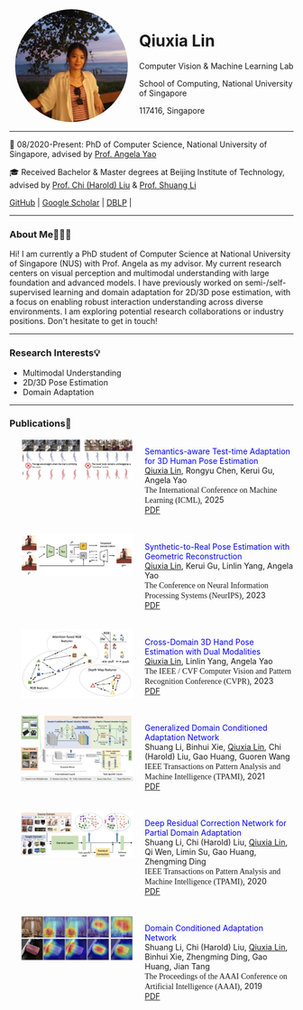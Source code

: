 
<div style="display: flex; align-items: flex-start;">
<img src="img/profile2.png" alt="SearchAgent" width="200" style="border-radius: 50%; margin-left: 10px;" />
  <div style="flex: 1; margin-left: 20px;">
    <h1>Qiuxia Lin</h1>
    <p>Computer Vision & Machine Learning Lab</p>
    <p>School of Computing, National University of Singapore</p>
    <p>117416, Singapore</p>
  </div>
</div>
<!-- **Qiuxia Lin**

<!-- Computer Vision & Machine Learning Lab

School of Computing, National University of Singapore

117416, Singapore

Email: qiuxia@comp.nus.edu.sg --> 

---

📅 08/2020-Present: PhD of Computer Science, National University of Singapore, advised by [Prof. Angela Yao](https://www.comp.nus.edu.sg/~ayao/)

🎓 Received Bachelor & Master degrees at Beijing Institute of Technology, advised by [Prof. Chi (Harold) Liu](https://pure.bit.edu.cn/en/persons/chi-liu) & [Prof. Shuang Li](https://shuangli.xyz/)

[GitHub](https://github.com/linqiuxia-lynn) | [Google Scholar](https://scholar.google.com/citations?user=fUCbVmcAAAAJ&hl=en) | [DBLP](https://dblp.org/pid/243/1756.html) |


---

### About Me👩🏻‍💻

Hi! I am currently a PhD student of Computer Science at National University of Singapore (NUS) with Prof. Angela as my advisor. My current research centers on visual perception and multimodal understanding with large foundation and advanced models. I have previously worked on semi-/self-supervised learning and domain adaptation for 2D/3D pose estimation, with a focus on enabling robust interaction understanding across diverse environments. I am exploring potential research collaborations or industry positions. Don't hesitate to get in touch!

---

### Research Interests💡

* Multimodal Understanding
* 2D/3D Pose Estimation
* Domain Adaptation
  

---

### Publications📔


<div style="display: flex; align-items: flex-start;">
<img src="img/icml25.png" alt="SearchAgent" width="200" style="margin-left: 20px;"/>
  <div style="flex: 1; margin-left: 20px;">
<p>
<font color="blue">Semantics-aware Test-time Adaptation for 3D Human Pose Estimation</font><br>
<u>Qiuxia Lin</u>, Rongyu Chen, Kerui Gu, Angela Yao<br>
<font style="font-family: OpenSans_italic;">The International Conference on Machine Learning (ICML)</font>, 2025<br>
<a href="https://arxiv.org/pdf/2502.10724" target="_blank">PDF</a> 
</p>
</div>
</div>


<div style="display: flex; align-items: flex-start;margin-top:20px">
<img src="img/neurips23.png" alt="SearchAgent" width="200" style="margin-left: 20px;"/>
  <div style="flex: 1; margin-left: 20px;">
<p>
<font color="blue">Synthetic-to-Real Pose Estimation with Geometric Reconstruction</font><br>
<u>Qiuxia Lin</u>, Kerui Gu, Linlin Yang, Angela Yao<br>
<font style="font-family: OpenSans_italic;">The Conference on Neural Information Processing Systems (NeurIPS)</font>, 2023<br>
<a href="https://proceedings.neurips.cc/paper_files/paper/2023/file/a8223b0ad64007423ffb308b0dd92298-Paper-Conference.pdf" target="_blank">PDF</a>  
</p>
</div>
</div>

<div style="display: flex; align-items: flex-start;margin-top:20px">
<img src="img/thumb_cvpr23.png" alt="SearchAgent" width="200" style="margin-left: 20px;"/>
  <div style="flex: 1; margin-left: 20px;">
<p>
<font color="blue">Cross-Domain 3D Hand Pose Estimation with Dual Modalities</font><br>
<u>Qiuxia Lin</u>, Linlin Yang, Angela Yao<br>
<font style="font-family: OpenSans_italic;">The IEEE / CVF Computer Vision and Pattern Recognition Conference (CVPR)</font>, 2023<br>
<a href="https://openaccess.thecvf.com/content/CVPR2023/papers/Lin_Cross-Domain_3D_Hand_Pose_Estimation_With_Dual_Modalities_CVPR_2023_paper.pdf" target="_blank">PDF</a>  
</p>
</div>
</div>


<div style="display: flex; align-items: flex-start;margin-top:20px">
<img src="img/thumb_tpami21.png" alt="SearchAgent" width="200" style="margin-left: 20px;"/>
  <div style="flex: 1; margin-left: 20px;">
<p>
<font color="blue">Generalized Domain Conditioned Adaptation Network</font><br>
Shuang Li, Binhui Xie, <u>Qiuxia Lin</u>, Chi (Harold) Liu, Gao Huang, Guoren Wang<br>
<font style="font-family: OpenSans_italic;">IEEE Transactions on Pattern Analysis and Machine Intelligence (TPAMI)</font>, 2021<br>
<a href="https://arxiv.org/pdf/2103.12339" target="_blank">PDF</a>  
</p>
</div>
</div>


<div style="display: flex; align-items: flex-start;margin-top:20px">
<img src="img/thumb_tpami20.png" alt="SearchAgent" width="200" style="margin-left: 20px;"/>
  <div style="flex: 1; margin-left: 20px;">
<p>
<font color="blue">Deep Residual Correction Network for Partial Domain Adaptation</font><br>
Shuang Li, Chi (Harold) Liu, <u>Qiuxia Lin</u>, Qi Wen, Limin Su,
Gao Huang, Zhengming Ding<br>
<font style="font-family: OpenSans_italic;">IEEE Transactions on Pattern Analysis and Machine Intelligence (TPAMI)</font>, 2020<br>
<a href="https://arxiv.org/pdf/2004.04914" target="_blank">PDF</a>  
</p>
</div>
</div>


<div style="display: flex; align-items: flex-start;margin-top:20px">
<img src="img/thumb_aaai19.png" alt="SearchAgent" width="200" style="margin-left: 20px;"/>
  <div style="flex: 1; margin-left: 20px;">
<p>
<font color="blue">Domain Conditioned Adaptation Network</font><br>
Shuang Li, Chi (Harold) Liu, <u>Qiuxia Lin</u>, Binhui Xie, Zhengming Ding, Gao Huang, Jian Tang<br>
<font style="font-family: OpenSans_italic;">The Proceedings of the AAAI Conference on Artificial Intelligence (AAAI)</font>, 2019<br>
<a href="https://arxiv.org/pdf/2005.06717" target="_blank">PDF</a>  
</p>
</div>
</div>
